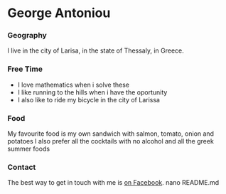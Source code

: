 # George Antoniou

### Geography

I live in the city of Larisa, in the state of Thessaly, in Greece.

### Free Time

- I love mathematics when i solve these 
- I like running to the hills when i have the oportunity 
- I also like to ride my bicycle in the city of Larissa

### Food

My favourite food is my own sandwich with salmon, tomato, onion and potatoes 
I also prefer all the cocktails with no alcohol and all the greek summer foods

### Contact

The best way to get in touch with me is [on Facebook](https://www.facebook.com/george.antoniou.52493/).
nano README.md
